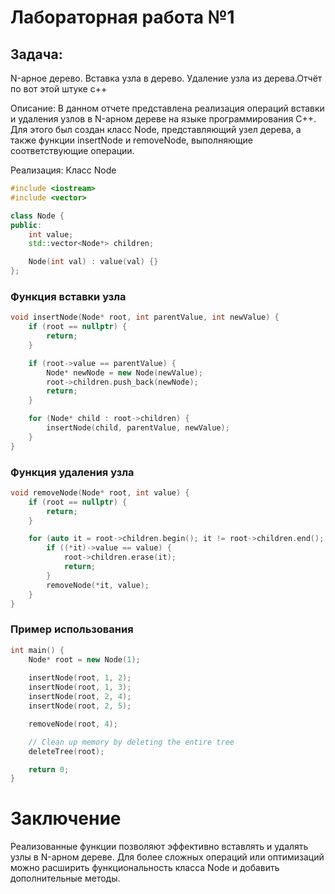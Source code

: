 # Лабораторная работа №1

## Задача:
N-арное дерево. Вставка узла в дерево. Удаление узла из дерева.Отчёт по вот этой штуке c++

Описание:
В данном отчете представлена реализация операций вставки и удаления узлов в N-арном дереве на языке программирования C++. Для этого был создан класс Node, представляющий узел дерева, а также функции insertNode и removeNode, выполняющие соответствующие операции.

Реализация:
Класс Node

```c++
#include <iostream>
#include <vector>

class Node {
public:
    int value;
    std::vector<Node*> children;

    Node(int val) : value(val) {}
};
```

### Функция вставки узла
```c++
void insertNode(Node* root, int parentValue, int newValue) {
    if (root == nullptr) {
        return;
    }

    if (root->value == parentValue) {
        Node* newNode = new Node(newValue);
        root->children.push_back(newNode);
        return;
    }

    for (Node* child : root->children) {
        insertNode(child, parentValue, newValue);
    }
}
```

### Функция удаления узла
```c++
void removeNode(Node* root, int value) {
    if (root == nullptr) {
        return;
    }

    for (auto it = root->children.begin(); it != root->children.end(); ++it) {
        if ((*it)->value == value) {
            root->children.erase(it);
            return;
        }
        removeNode(*it, value);
    }
}
```

### Пример использования
```c++
int main() {
    Node* root = new Node(1);
    
    insertNode(root, 1, 2);
    insertNode(root, 1, 3);
    insertNode(root, 2, 4);
    insertNode(root, 2, 5);

    removeNode(root, 4);

    // Clean up memory by deleting the entire tree
    deleteTree(root);

    return 0;
}
```


# Заключение
Реализованные функции позволяют эффективно вставлять и удалять узлы в N-арном дереве. Для более сложных операций или оптимизаций можно расширить функциональность класса Node и добавить дополнительные методы.
